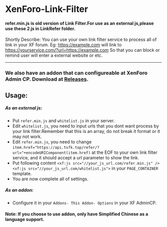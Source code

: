 # XenForo-Link-Filter
#### refer.min.js is old version of Link Filter.For use as an external js,please use these 2 js in LinkRefer folder.

Shortly Describe: You can use your own link filter service to process all of link in your XF forum.
Eg: https://example.com will link to https://yourservice.com/?url=https://example.com
So that you can block or remind user will enter a external website or etc.

-------
### We also have an addon that can configureable at XenForo Admin CP. Download at [Releases](https://github.com/Tss-Website/XenForo-Link-Filter/releases).

## Usage:
##### As an external js:
- Put `refer.min.js` and `whitelist.js` in your server.
- Edit `whitelist.js`, you need to input urls that you dont want process by your link filter.Remember that this is an array, do not break it format or it may not work.
- Edit `refer.min.js`, you need to change ` item.href="https://api.tsfk.top/refer/?url="+encodeURIComponent(item.href) ` at the EOF to your own link filter service, and it should accept a url parameter to show the link.
- Put following content `<xf:js src="//your_js_url.com/refer.min.js" /> <xf:js src="//your_js_url.com/whitelist.js">` in your `PAGE_CONTAINER` template.
- You are now complete all of settings.
##### As an addon:
- Configure it in your `Addons- This Addon- Options` in your XF AdminCP.

#### Note: If you choose to use addon, only have Simplified Chinese as a language support.
